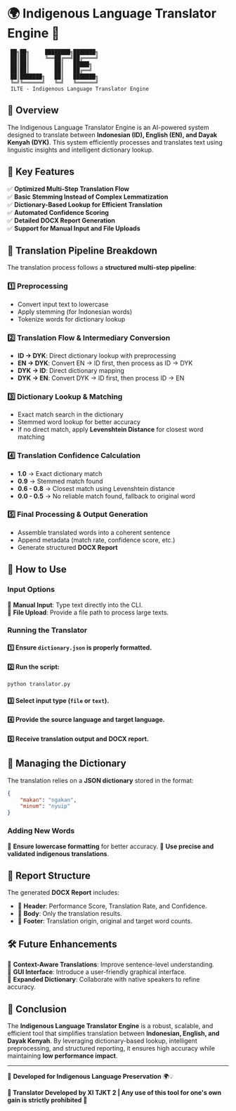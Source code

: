 # 🌍 Indigenous Language Translator Engine 🌿

```
 ██╗██╗     ████████╗███████╗
 ██║██║     ╚══██╔══╝██╔════╝
 ██║██║        ██║   █████╗  
 ██║██║        ██║   ██╔══╝  
 ██║███████╗   ██║   ███████╗
 ╚═╝╚══════╝   ╚═╝   ╚══════╝
 ILTE - Indigenous Language Translator Engine
```

## 📌 Overview
The Indigenous Language Translator Engine is an AI-powered system designed to translate between **Indonesian (ID), English (EN), and Dayak Kenyah (DYK)**. 
This system efficiently processes and translates text using linguistic insights and intelligent dictionary lookup.

## 🚀 Key Features
✅ **Optimized Multi-Step Translation Flow**  
✅ **Basic Stemming Instead of Complex Lemmatization**  
✅ **Dictionary-Based Lookup for Efficient Translation**  
✅ **Automated Confidence Scoring**  
✅ **Detailed DOCX Report Generation**  
✅ **Support for Manual Input and File Uploads**  

## 🔄 Translation Pipeline Breakdown
The translation process follows a **structured multi-step pipeline**:

### 1️⃣ **Preprocessing**
   - Convert input text to lowercase
   - Apply stemming (for Indonesian words)
   - Tokenize words for dictionary lookup

### 2️⃣ **Translation Flow & Intermediary Conversion**
   - **ID → DYK**: Direct dictionary lookup with preprocessing
   - **EN → DYK**: Convert EN → ID first, then process as ID → DYK
   - **DYK → ID**: Direct dictionary mapping
   - **DYK → EN**: Convert DYK → ID first, then process ID → EN

### 3️⃣ **Dictionary Lookup & Matching**
   - Exact match search in the dictionary
   - Stemmed word lookup for better accuracy
   - If no direct match, apply **Levenshtein Distance** for closest word matching

### 4️⃣ **Translation Confidence Calculation**
   - **1.0** → Exact dictionary match
   - **0.9** → Stemmed match found
   - **0.6 - 0.8** → Closest match using Levenshtein distance
   - **0.0 - 0.5** → No reliable match found, fallback to original word

### 5️⃣ **Final Processing & Output Generation**
   - Assemble translated words into a coherent sentence
   - Append metadata (match rate, confidence score, etc.)
   - Generate structured **DOCX Report**

## 📜 How to Use
### Input Options
🔹 **Manual Input**: Type text directly into the CLI.  
🔹 **File Upload**: Provide a file path to process large texts.  

### Running the Translator
#### 1️⃣ Ensure `dictionary.json` is properly formatted.
#### 2️⃣ Run the script:  
   ```sh
   python translator.py
   ```
#### 3️⃣ Select input type (`file` or `text`).
#### 4️⃣ Provide the **source language** and **target language**.
#### 5️⃣ Receive **translation output** and **DOCX report**.

## 📂 Managing the Dictionary
The translation relies on a **JSON dictionary** stored in the format:
```json
{
    "makan": "ngakan",
    "minum": "nyuip"
}
```
### Adding New Words
📌 **Ensure lowercase formatting** for better accuracy.
📌 **Use precise and validated indigenous translations**.

## 📑 Report Structure
The generated **DOCX Report** includes:
- 📌 **Header**: Performance Score, Translation Rate, and Confidence.
- 📜 **Body**: Only the translation results.
- 🔻 **Footer**: Translation origin, original and target word counts.

## 🛠 Future Enhancements
🔹 **Context-Aware Translations**: Improve sentence-level understanding.  
🔹 **GUI Interface**: Introduce a user-friendly graphical interface.  
🔹 **Expanded Dictionary**: Collaborate with native speakers to refine accuracy.  

## 🎯 Conclusion
The **Indigenous Language Translator Engine** is a robust, scalable, and efficient tool that simplifies translation between **Indonesian, English, and Dayak Kenyah**. By leveraging dictionary-based lookup, intelligent preprocessing, and structured reporting, it ensures high accuracy while maintaining **low performance impact**.

---
🔗 **Developed for Indigenous Language Preservation** 🌍💡


**📌 Translator Developed by XI TJKT 2  |  Any use of this tool for one's own gain is strictly prohibited 📜**
